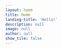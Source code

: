 ```yaml
---
layout: home
title: Home
landing-title: 'Hello!'
description: null
image: null
author: null
show_tile: false
---
```


